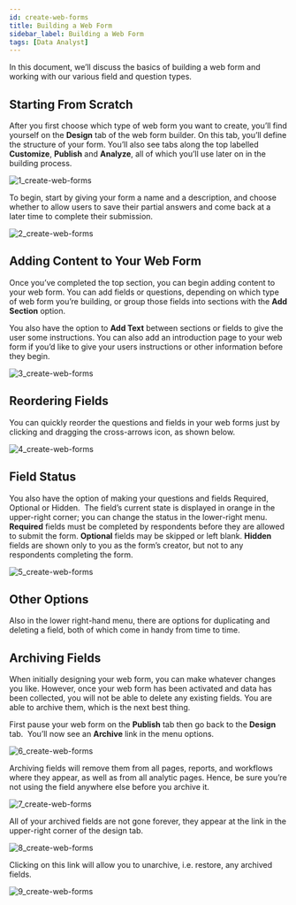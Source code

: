 ```yaml
---
id: create-web-forms
title: Building a Web Form
sidebar_label: Building a Web Form
tags: [Data Analyst]
---
```

<div style={{textAlign: "justify"}}>

In this document, we’ll discuss the basics of building a web form and working with our various field and question types. 

## Starting From Scratch
After you first choose which type of web form you want to create, you’ll find yourself on the **Design** tab of the web form builder. On this tab, you’ll define the structure of your form. You’ll also see tabs along the top labelled **Customize**, **Publish** and **Analyze**, all of which you’ll use later on in the building process. 

![1_create-web-forms](https://s3.amazonaws.com/cdn.qrvey.com/documentation_assets/ui-docs/web-forms/3.4.1.2_create-web-forms/1_create-web-forms.png#thumbnail)

To begin, start by giving your form a name and a description, and choose whether to allow users to save their partial answers and come back at a later time to complete their submission.

![2_create-web-forms](https://s3.amazonaws.com/cdn.qrvey.com/documentation_assets/ui-docs/web-forms/3.4.1.2_create-web-forms/2_create-web-forms.png#thumbnail-60)

## Adding Content to Your Web Form
Once you’ve completed the top section, you can begin adding content to your web form. You can add fields or questions, depending on which type of web form you’re building, or group those fields into sections with the **Add Section** option.

You also have the option to **Add Text** between sections or fields to give the user some instructions. You can also add an introduction page to your web form if you’d like to give your users instructions or other information before they begin. 

![3_create-web-forms](https://s3.amazonaws.com/cdn.qrvey.com/documentation_assets/ui-docs/web-forms/3.4.1.2_create-web-forms/3_create-web-forms.png#thumbnail)

## Reordering Fields
You can quickly reorder the questions and fields in your web forms just by clicking and dragging the cross-arrows icon, as shown below.

![4_create-web-forms](https://s3.amazonaws.com/cdn.qrvey.com/documentation_assets/ui-docs/web-forms/3.4.1.2_create-web-forms/4_create-web-forms.png#thumbnail-60)

## Field Status
You also have the option of making your questions and fields Required, Optional or Hidden.  The field’s current state is displayed in orange in the upper-right corner; you can change the status in the lower-right menu. **Required** fields must be completed by respondents before they are allowed to submit the form. **Optional** fields may be skipped or left blank. **Hidden** fields are shown only to you as the form’s creator, but not to any respondents completing the form. 

![5_create-web-forms](https://s3.amazonaws.com/cdn.qrvey.com/documentation_assets/ui-docs/web-forms/3.4.1.2_create-web-forms/5_create-web-forms.png#thumbnail-60)

## Other Options
Also in the lower right-hand menu, there are options for duplicating and deleting a field, both of which come in handy from time to time.

## Archiving Fields
When initially designing your web form, you can make whatever changes you like. However, once your web form has been activated and data has been collected, you will not be able to delete any existing fields. You are able to archive them, which is the next best thing. 

First pause your web form on the **Publish** tab then go back to the **Design** tab.  You’ll now see an **Archive** link in the menu options.

![6_create-web-forms](https://s3.amazonaws.com/cdn.qrvey.com/documentation_assets/ui-docs/web-forms/3.4.1.2_create-web-forms/6_create-web-forms.png#thumbnail-40)

Archiving fields will remove them from all pages, reports, and workflows where they appear, as well as from all analytic pages. Hence, be sure you’re not using the field anywhere else before you archive it. 

![7_create-web-forms](https://s3.amazonaws.com/cdn.qrvey.com/documentation_assets/ui-docs/web-forms/3.4.1.2_create-web-forms/7_create-web-forms.png#thumbnail-80)

All of your archived fields are not gone forever, they appear at the link in the upper-right corner of the design tab.

![8_create-web-forms](https://s3.amazonaws.com/cdn.qrvey.com/documentation_assets/ui-docs/web-forms/3.4.1.2_create-web-forms/8_create-web-forms.png#thumbnail-40)

Clicking on this link will allow you to unarchive, i.e. restore, any archived fields.

![9_create-web-forms](https://s3.amazonaws.com/cdn.qrvey.com/documentation_assets/ui-docs/web-forms/3.4.1.2_create-web-forms/9_create-web-forms.png#thumbnail)

</div>